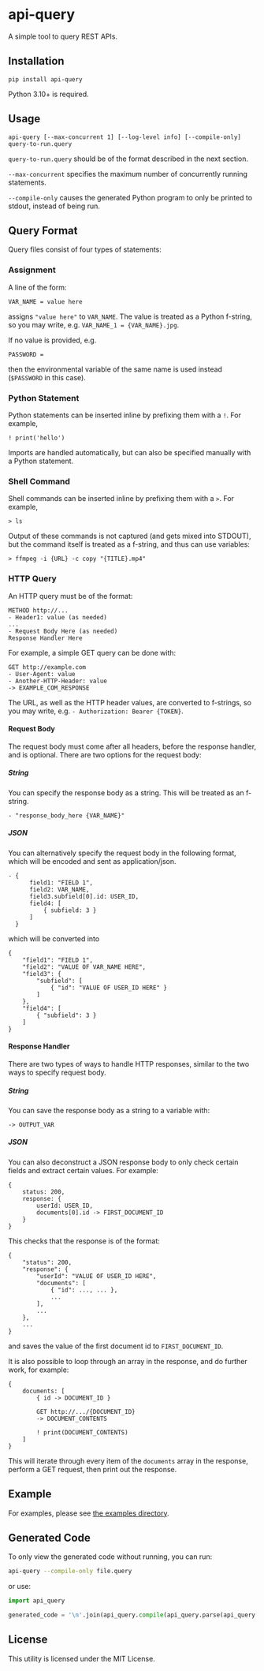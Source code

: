 # api-query

A simple tool to query REST APIs.

## Installation

`pip install api-query`

Python 3.10+ is required.

## Usage

```
api-query [--max-concurrent 1] [--log-level info] [--compile-only] query-to-run.query
```

`query-to-run.query` should be of the format described in the next section.

`--max-concurrent` specifies the maximum number of concurrently running statements.

`--compile-only` causes the generated Python program to only be printed to stdout, instead of being run.

## Query Format

Query files consist of four types of statements:

### Assignment

A line of the form:
```
VAR_NAME = value here
```
assigns `"value here"` to `VAR_NAME`. The value is treated as a Python f-string, so you may write, e.g. `VAR_NAME_1 = {VAR_NAME}.jpg`.

If no value is provided, e.g.
```
PASSWORD =
```
then the environmental variable of the same name is used instead (`$PASSWORD` in this case).

### Python Statement

Python statements can be inserted inline by prefixing them with a `!`. For example,
```
! print('hello')
```

Imports are handled automatically, but can also be specified manually with a Python statement.

### Shell Command

Shell commands can be inserted inline by prefixing them with a `>`. For example,
```
> ls
```

Output of these commands is not captured (and gets mixed into STDOUT), but the command itself is
treated as a f-string, and thus can use variables:
```
> ffmpeg -i {URL} -c copy "{TITLE}.mp4"
```

### HTTP Query

An HTTP query must be of the format:
```
METHOD http://...
- Header1: value (as needed)
...
- Request Body Here (as needed)
Response Handler Here
```

For example, a simple GET query can be done with:
```
GET http://example.com
- User-Agent: value
- Another-HTTP-Header: value
-> EXAMPLE_COM_RESPONSE
```

The URL, as well as the HTTP header values, are converted to f-strings, so you may write, e.g. `- Authorization: Bearer {TOKEN}`.

#### Request Body

The request body must come after all headers, before the response handler, and is optional. There are two options for the request body:

##### String

You can specify the response body as a string. This will be treated as an f-string.

```
- "response_body_here {VAR_NAME}"
```

##### JSON

You can alternatively specify the request body in the following format, which will be encoded and sent as application/json.

```
- {
      field1: "FIELD 1",
      field2: VAR_NAME,
      field3.subfield[0].id: USER_ID,
      field4: [
          { subfield: 3 }
      ]
  }
```
which will be converted into
```
{
    "field1": "FIELD 1",
    "field2": "VALUE OF VAR_NAME HERE",
    "field3": {
        "subfield": [
            { "id": "VALUE OF USER_ID HERE" }
        ]
    },
    "field4": [
        { "subfield": 3 }
    ]
}
```

#### Response Handler

There are two types of ways to handle HTTP responses, similar to the two ways to specify request body.

##### String

You can save the response body as a string to a variable with:
```
-> OUTPUT_VAR
```

##### JSON

You can also deconstruct a JSON response body to only check certain fields and extract certain values. For example:
```
{
    status: 200,
    response: {
        userId: USER_ID,
        documents[0].id -> FIRST_DOCUMENT_ID
    }
}
```
This checks that the response is of the format:
```
{
    "status": 200,
    "response": {
        "userId": "VALUE OF USER_ID HERE",
        "documents": [
            { "id": ..., ... },
            ...
        ],
        ...
    },
    ...
}
```
and saves the value of the first document id to `FIRST_DOCUMENT_ID`.

It is also possible to loop through an array in the response, and do further work, for example:
```
{
    documents: [
        { id -> DOCUMENT_ID }
        
        GET http://.../{DOCUMENT_ID}
        -> DOCUMENT_CONTENTS
        
        ! print(DOCUMENT_CONTENTS)
    ]
}
```
This will iterate through every item of the `documents` array in the response, perform a GET request, then print out the response.

## Example

For examples, please see [the examples directory](examples/).

## Generated Code

To only view the generated code without running, you can run:

```bash
api-query --compile-only file.query
```

or use:
```py
import api_query

generated_code = '\n'.join(api_query.compile(api_query.parse(api_query.lex(query_source))))
```

## License

This utility is licensed under the MIT License.
